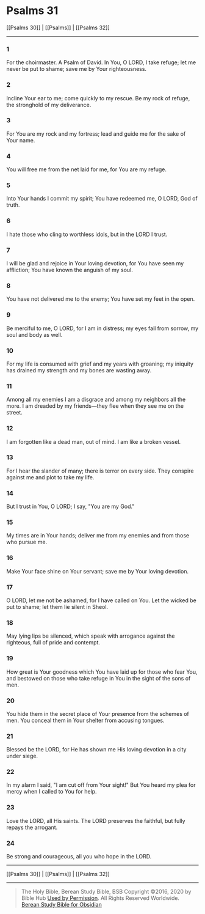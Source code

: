 # Psalms 31

[[Psalms 30]] | [[Psalms]] | [[Psalms 32]]

---

### 1
For the choirmaster. A Psalm of David. In You, O LORD, I take refuge; let me never be put to shame; save me by Your righteousness.

### 2
Incline Your ear to me; come quickly to my rescue. Be my rock of refuge, the stronghold of my deliverance.

### 3
For You are my rock and my fortress; lead and guide me for the sake of Your name.

### 4
You will free me from the net laid for me, for You are my refuge.

### 5
Into Your hands I commit my spirit; You have redeemed me, O LORD, God of truth.

### 6
I hate those who cling to worthless idols, but in the LORD I trust.

### 7
I will be glad and rejoice in Your loving devotion, for You have seen my affliction; You have known the anguish of my soul.

### 8
You have not delivered me to the enemy; You have set my feet in the open.

### 9
Be merciful to me, O LORD, for I am in distress; my eyes fail from sorrow, my soul and body as well.

### 10
For my life is consumed with grief and my years with groaning; my iniquity has drained my strength and my bones are wasting away.

### 11
Among all my enemies I am a disgrace and among my neighbors all the more. I am dreaded by my friends—they flee when they see me on the street.

### 12
I am forgotten like a dead man, out of mind. I am like a broken vessel.

### 13
For I hear the slander of many; there is terror on every side. They conspire against me and plot to take my life.

### 14
But I trust in You, O LORD; I say, "You are my God."

### 15
My times are in Your hands; deliver me from my enemies and from those who pursue me.

### 16
Make Your face shine on Your servant; save me by Your loving devotion.

### 17
O LORD, let me not be ashamed, for I have called on You. Let the wicked be put to shame; let them lie silent in Sheol.

### 18
May lying lips be silenced, which speak with arrogance against the righteous, full of pride and contempt.

### 19
How great is Your goodness which You have laid up for those who fear You, and bestowed on those who take refuge in You in the sight of the sons of men.

### 20
You hide them in the secret place of Your presence from the schemes of men. You conceal them in Your shelter from accusing tongues.

### 21
Blessed be the LORD, for He has shown me His loving devotion in a city under siege.

### 22
In my alarm I said, "I am cut off from Your sight!" But You heard my plea for mercy when I called to You for help.

### 23
Love the LORD, all His saints. The LORD preserves the faithful, but fully repays the arrogant.

### 24
Be strong and courageous, all you who hope in the LORD.

---

[[Psalms 30]] | [[Psalms]] | [[Psalms 32]]

---

> The Holy Bible, Berean Study Bible, BSB
> Copyright &copy;2016, 2020 by Bible Hub
> [Used by Permission](https://berean.bible/terms.htm). All Rights Reserved Worldwide.
> [Berean Study Bible for Obsidian](https://github.com/gapmiss/berean-study-bible-for-obsidian)</small>

